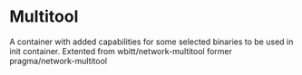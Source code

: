 # Multitool
A container with added capabilities for some selected binaries to be used in init container.
Extented from wbitt/network-multitool former pragma/network-multitool